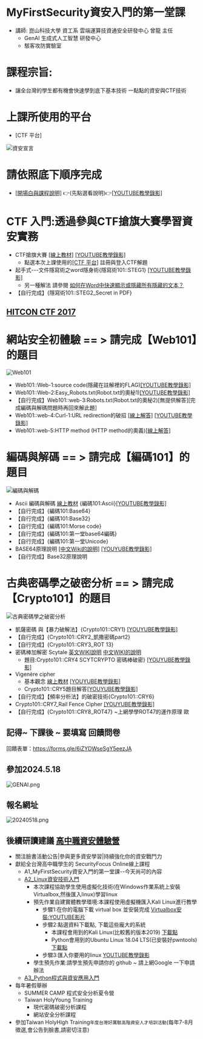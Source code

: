 # MyFirstSecurity資安入門的第一堂課 
- 講師: 崑山科技大學 資工系  雲端運算技資通安全研發中心 曾龍 主任
  - GenAI 生成式人工智慧 研發中心
  - 駭客攻防實驗室

# 課程宗旨: 
- 讓全台灣的學生都有機會快速學到底下基本技術 一點點的資安與CTF技術 

# 上課所使用的平台  
- [CTF 平台]

![資安宣言](資安宣言.gif)

# 請依照底下順序完成
- [[開場白與課程說明]](./0.md) 👉(先點選看說明)👉[[YOUTUBE教學錄影]](https://youtu.be/e_7K2TneejU)


# CTF 入門:透過參與CTF搶旗大賽學習資安實務
  - CTF搶旗大賽 [[線上教材]](./1/1.md) [[YOUTUBE教學錄影]](https://youtu.be/Bcxyx3lJG8w)
    - 點選本次上課使用的[[CTF 平台]](https://120.114.62.204) 註冊與登入CTF解題
  - 起手式---文件隱寫術之word隱身術{隱寫術101::STEG1} [[YOUTUBE教學錄影]](https://youtu.be/aeXnuZi3XOk)
    - 另一種解法 請參閱 [如何在Word中快速顯示或隱藏所有隱藏的文本？](https://zh-tw.extendoffice.com/documents/word/906-word-show-hide-hidden-text.html) 
  - 【自行完成】{隱寫術101::STEG2_Secret in PDF}

## [HITCON CTF 2017](https://ctf2017.hitcon.org/)

# 網站安全初體驗 == > 請完成【Web101】的題目

![Web101](./pics/CTF_web101.JPG)

  - Web101::Web-1:source code(隱藏在註解裡的FLAG)[[YOUTUBE教學錄影]](https://youtu.be/2GWc9hsw794)
  - Web101::Web-2:Easy_Robots.txt(Robot.txt的奧秘1)[[YOUTUBE教學錄影]](https://youtu.be/Ifi9VHGBhsY)
  - 【自行完成】Web101::web-3:Robots.txt(Robot.txt的奧秘2)[無提供解答][完成編碼與解碼問題時再回來解此題]
  - Web101::web-4:Curl-1:URL redirection的破招 [[線上解答]](./1/web-4解答.md) [[YOUTUBE教學錄影]](https://youtu.be/Lwyp3tv66KQ)
  - Web101::web-5:HTTP method (HTTP method的奧義)[[線上解答]](./1/web-5解答.md)

# 編碼與解碼 == >   請完成【編碼101】的題目

![編碼與解碼](./pics/CTF_decode.JPG)

  - Ascii 編碼與解碼 [線上教材](./1/3_編碼與解碼.md) {編碼101:Ascii}[[YOUTUBE教學錄影]](https://youtu.be/fu2jgb4SN7U)
  - 【自行完成】{編碼101:Base64}
  - 【自行完成】{編碼101:Base32}
  - 【自行完成】{編碼101:Morse code}
  - 【自行完成】{編碼101:第一堂base64編碼}
  - 【自行完成】{編碼101:第一堂Unicode}
  - BASE64原理說明 [[中文Wiki的說明]](https://zh.wikipedia.org/wiki/Base64) [[YOUYUBE教學錄影]](https://youtu.be/lFUb0cmHo1c)
  - 【自行完成】Base32原理說明

# 古典密碼學之破密分析 == > 請完成【Crypto101】的題目

![古典密碼學之破密分析](./pics/CTF_LCryptoJPG.JPG)
  - 凱薩密碼 與【暴力破解法】{Crypto101::CRY1}  [[YOUYUBE教學錄影]](https://youtu.be/GY34Ewh6EoQ)
  - 【自行完成】{Crypto101::CRY2_凱撒密碼part2}
  - 【自行完成】{Crypto101::CRY3_ROT 13} 
  - 密碼棒加解密 Scytale [英文WIKI說明](https://en.wikipedia.org/wiki/Scytale) [中文WIKI的說明](https://zh.m.wikipedia.org/zh-tw/%E5%AF%86%E7%A2%BC%E6%A3%92)
    - 題目:Crypto101::CRY4 SCYTCRYPTO 密碼棒破密}  [[YOUYUBE教學錄影]](https://youtu.be/8XbZSa-1GkE)
  - Vigenère cipher  
    - 基本觀念 [線上教材](./1/Vigen%C3%A8recipher.md) [[YOUYUBE教學錄影]](https://youtu.be/m21YiTlprKY)
    - Crypto101::CRY5題目解答[[YOUYUBE教學錄影]](https://youtu.be/P2fCkFC2eRA)
  - 【自行完成】【頻率分析法】的破密技術{Crypto101::CRY6}
  -  Crypto101::CRY7_Rail Fence Cipher [[YOUYUBE教學錄影]](https://youtu.be/DLIf0kpByYs)
  - 【自行完成】{Crypto101::CRY8_ROT47}  ~上網學學ROT47的運作原理 歐

## 記得~ 下課後 ~ 要填寫 回饋問卷 

回饋表單：https://forms.gle/6iZYDWseSgY5eezJA

## 參加2024.5.18 
![GENAI.png](GENAI.png)
## 報名網址
![20240518.png](20240518.png)

## 後續研讀建議 [高中職資安體驗營](https://www.facebook.com/people/%E9%AB%98%E4%B8%AD%E8%81%B7%E7%94%9F%E8%B3%87%E5%AE%89%E7%A0%94%E7%BF%92%E7%87%9F/100065584200879/)
- 關注臉書活動公告|參與更多資安學習|持續強化你的資安戰鬥力
- 獻給全台灣高中職學生的 SecurityFocus Online線上課程
  - A1_MyFirstSecurity資安入門的第一堂課--今天尚可的內容
  - [A2_Linux資安技術入門](https://github.com/MyFirstSecurity2020/20230302)
    - 本次課程協助學生使用虛擬化技術(在Windows作業系統上安裝Virtualbox,然後匯入linux)學習linux
    - 預先作業自建實體教學環境:本課程使用虛擬機匯入Kali Linux進行教學
      - 步驟1:在你的電腦下載 virtual box 並安裝完成 [Virtualbox安裝:YOUTUBE影片]()
      - 步驟2:點選資料下載點, 下載這些龐大的系統
        - 本課程會用到的Kali Linux(比較舊的版本2019) [下載點]()
        - Python會用到的Ubuntu Linux 18.04 LTS(已安裝好pwntools) [下載點]()
      - 步驟3:匯入你要用的linux [YOUTUBE教學錄影]()
    - 學生預先作業:請學生預先申請你的 github ~ 請上網Google 一下申請辦法 
  - [A3_Python程式與資安應用入門](https://github.com/MyFirstSecurity2020/SF2023A3) 
- 每年暑假舉辦
  - SUMMER CAMP 程式安全分析夏令營
  - Taiwan HolyYoung Training
    - 現代密碼破密分析課程 
    - 網站安全分析課程
- 參加Taiwan HolyHigh Training`年度台灣好厲駭高階資安人才培訓活動`(每年7-8月徵選,會公告到臉書,請密切注意)
